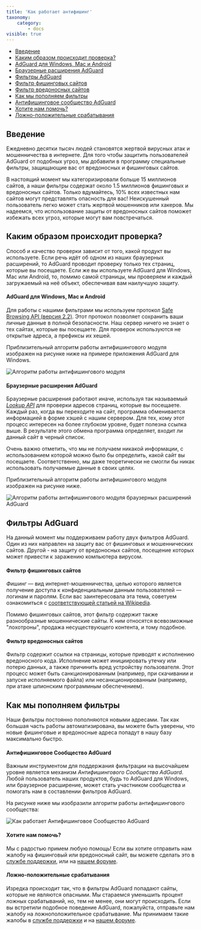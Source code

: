 ```yaml
---
title: 'Как работает антифишинг'
taxonomy:
    category:
        - docs
visible: true
---
```


*   [Введение](#introduction)
*   [Каким образом происходит проверка?](#securityCheck)
*   [AdGuard для Windows, Mac и Android](#desktop)
*   [Браузерные расширения AdGuard](#other)
*   [Фильтры AdGuard](#filters)
*   [Фильтр фишинговых сайтов](#phishing)
*   [Фильтр вредоносных сайтов](#malware)
*   [Как мы пополняем фильтры](#filtersUpdate)
*   [Антифишинговое сообщество AdGuard](#community)
*   [Хотите нам помочь?](#submissions)
*   [Ложно-положительные срабатывания](#falsePositive)

<a name="introduction"></a>

## Введение

Ежедневно десятки тысяч людей становятся жертвой вирусных атак и мошенничества в интернете. Для того чтобы защитить пользователей AdGuard от подобных угроз, мы добавили в программу специальные фильтры, защищающие вас от вредоносных и фишинговых сайтов.

В настоящий момент мы категоризировали больше 15 миллионов сайтов, а наши фильтры содержат около 1.5 миллионов фишинговых и вредоносных сайтов. Только вдумайтесь, 10% всех известных нам сайтов могут представлять опасность для вас! Неискушенный пользователь легко может стать жертвой мошенников или хакеров. Мы надеемся, что использование защиты от вредоносных сайтов поможет избежать всех угроз, которые могут вам повстречаться.



<a name="securityCheck"></a>

## Каким образом происходит проверка?

Способ и качество проверки зависит от того, какой продукт вы используете. Если речь идёт об одном из наших браузерных расширений, то AdGuard проводит проверку только тех страниц, которые вы посещаете. Если же вы используете AdGuard для Windows, Mac или Android, то, помимо самой страницы, мы проверяем и каждый загружаемый на неё объект, обеспечивая вам наилучшую защиту.



<a name="desktop"></a>

#### AdGuard для Windows, Mac и Android

Для работы с нашими фильтрами мы используем протокол [Safe Browsing API (версия 2.2)](https://code.google.com/p/google-safe-browsing/wiki/Protocolv2Spec). Этот протокол позволяет сохранить ваши личные данные в полной безопасности. Наш сервер ничего не знает о тех сайтах, которые вы посещаете. Для проверок используются не открытые адреса, а префиксы их хешей.

Приблизительный алгоритм работы антифишингового модуля изображен на рисунке ниже на примере приложения AdGuard для Windows.

![Алгоритм работы антифишингового модуля](https://images.adguard.com/public/Adguard/Ru/Articles/safebrowsing_adguard_for_windows_ru.png)



<a name="other"></a>

#### Браузерные расширения AdGuard

Браузерные расширения работают иначе, используя так называемый [_Lookup API_](https://github.com/AdguardTeam/AdguardForAndroid/issues/162) для проверки адресов страниц, которые вы посещаете. Каждый раз, когда вы переходите на сайт, программа обменивается информацией в форме хэшей с нашим сервером. Для тех, кому этот процесс интересен на более глубоком уровне, будет полезна ссылка выше. В результате этого обмена программа определяет, входит ли данный сайт в черный список.

Очень важно отметить, что мы не получаем никакой информации, с использованием которой можно было бы определить, какой сайт вы посещаете. Соответственно, мы даже теоретически не смогли бы никак использовать получаемые данные в своих целях.

Приблизительный алгоритм работы антифишингового модуля изображен на рисунке ниже.

![Алгоритм работы антифишингового модуля браузерных расширений AdGuard](https://images.adguard.com/public/Adguard/Ru/Articles/safebrowsing_extension_ru.png)



<a name="filters"></a>

## Фильтры AdGuard

На данный момент мы поддерживаем работу двух фильтров AdGuard. Один из них направлен на защиту вас от фишинговых и мошеннических сайтов. Другой - на защиту от вредоносных сайтов, посещение которых может привести к заражению компьютера вирусом.



<a name="phishing"></a>

#### Фильтр фишинговых сайтов

_Фишинг_ — вид интернет-мошенничества, целью которого является получение доступа к конфиденциальным данным пользователей — логинам и паролям. Если вас заинтересовала эта тема, советуем ознакомиться с [соответствующей статьей на Wikipedia](http://ru.wikipedia.org/wiki/%D0%A4%D0%B8%D1%88%D0%B8%D0%BD%D0%B3).

Помимо фишинговых сайтов, этот фильтр содержит также разнообразные мошеннические сайты. К ним относятся всевозможные "лохотроны", продажа несуществующего контента, и тому подобное.



<a name="malware"></a>

#### Фильтр вредоносных сайтов

Фильтр содержит ссылки на страницы, которые приводят к исполнению вредоносного кода. Исполнение может инициировать утечку или потерю данных, а также причинить вред устройству пользователя. Этот процесс может быть санкционированным (например, при скачивании и запуске исполняемого файла) или несанкционированным (например, при атаке шпионским программным обеспечением).



<a name="filtersUpdate"></a>

## Как мы пополняем фильтры

Наши фильтры постоянно пополняются новыми адресами. Так как большая часть работы автоматизирована, вы можете быть уверены, что новые фишинговые и вредоносные адреса попадут в нашу базу максимально быстро.



<a name="community"></a>

#### Антифишинговое Сообщество AdGuard

Важным инструментом для поддержания фильтрации на высочайшем уровне является механизм _Антифишингового Сообщества AdGuard_. Любой пользователь наших продуктов, будь то AdGuard для Windows, или браузерное расширение, может стать участником сообщества и помогать нам в составлении фильтров AdGuard.

На рисунке ниже мы изобразили алгоритм работы антифишингового сообщества:

![Как работает Антифишинговое Сообщество AdGuard](https://images.adguard.com/public/Adguard/Ru/Articles/browsing_security_community_ru.png)



<a name="submissions"></a>

#### Хотите нам помочь?

Мы с радостью примем любую помощь! Если вы хотите отправить нам жалобу на фишинговый или вредоносный сайт, вы можете сделать это в [службе поддержки](mailto:support@adguard.com), или на [нашем форуме](http://forum.adguard.com/).



<a name="falsePositive"></a>

#### Ложно-положительные срабатывания

Изредка происходит так, что в фильтры AdGuard попадают сайты, которые не являются опасными. Мы стараемся уменьшить процент ложных срабатываний, но, тем не менее, они могут происходить. Если вы встретили подобное поведение AdGuard, пожалуйста, отправьте нам жалобу на ложноположительное срабатывание. Мы принимаем такие жалобы в [службе поддержки](mailto:support@adguard.com) и на [нашем форуме](http://forum.adguard.com/).